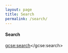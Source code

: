 ```yaml
---
layout: page
title: Search
permalink: /search/
---
```


#### <i class="fa fa-binoculars" aria-hidden="true"></i>  Search
<script>
  (function() {
    var cx = '010738197107477130202:cnkjahloicw';
    var gcse = document.createElement('script');
    gcse.type = 'text/javascript';
    gcse.async = true;
    gcse.src = 'https://cse.google.com/cse.js?cx=' + cx;
    var s = document.getElementsByTagName('script')[0];
    s.parentNode.insertBefore(gcse, s);
  })();
</script>
<gcse:search></gcse:search>